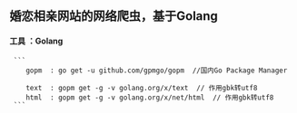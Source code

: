 ## 婚恋相亲网站的网络爬虫，基于Golang

#### 工具 ：Golang

     ```
        gopm  : go get -u github.com/gpmgo/gopm  //国内Go Package Manager

        text  : gopm get -g -v golang.org/x/text  // 作用gbk转utf8
        html  : gopm get -g -v golang.org/x/net/html  // 作用gbk转utf8
     ```

